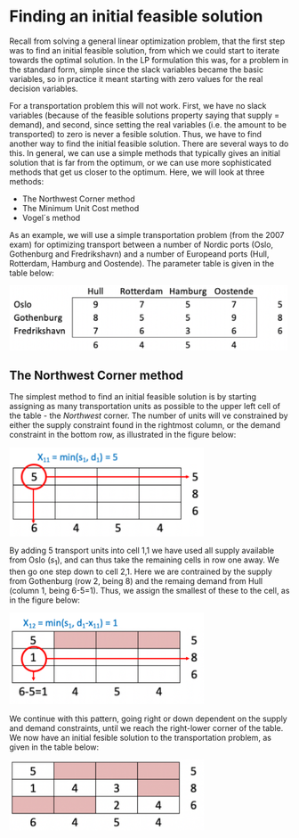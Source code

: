 # Finding an initial feasible solution

Recall from solving a general linear optimization problem, that the first step was to find an initial feasible solution, from which we could start to iterate towards the optimal solution. In the LP formulation this was, for a problem in the standard form, simple since the slack variables became the basic variables, so in practice it meant starting with zero values for the real decision variables.

For a transportation problem this will not work. First, we have no slack variables (because of the feasible solutions property saying that supply = demand), and second, since setting the real variables (i.e. the amount to be transported) to zero is never a fesible solution. Thus, we have to find another way to find the initial feasible solution. There are several ways to do this. In general, we can use a simple methods that typically gives an initial solution that is far from the optimum, or we can use more sophisticated methods that get us closer to the optimum. Here, we will look at three methods:

* The Northwest Corner method
* The Minimum Unit Cost method
* Vogel´s method

As an example, we will use a simple transportation problem (from the 2007 exam) for optimizing transport between a number of Nordic ports (Oslo, Gothenburg and Fredrikshavn) and a number of Europeand ports (Hull, Rotterdam, Hamburg and Oostende). The parameter table is given in the table below:

<img src="ParamtableExam2007.png" width="500">

## The Northwest Corner method

The simplest method to find an initial feasible solution is by starting assigning as many transportation units as possible to the upper left cell of the table - the _Northwest_ corner. The number of units will ve constrained by either the supply constraint found in the rightmost column, or the demand constraint in the bottom row, as illustrated in the figure below:

<img src="OptTP-NWStep1.png" width="350">

By adding 5 transport units into cell 1,1 we have used all supply available from Oslo ($s_1$), and can thus take the remaining cells in row one away. We then go one step down to cell 2,1. Here we are contrained by the supply from Gothenburg (row 2, being 8) and the remaing demand from Hull (column 1, being 6-5=1). Thus, we assign the smallest of these to the cell, as in the figure below: 

<img src="OptTP-NWStep2.png" width="350">

We continue with this pattern, going right or down dependent on the supply and demand constraints, until we reach the right-lower corner of the table. We now have an initial fesible solution to the transportation problem, as given in the table below:

<img src="OptTP-NWStep3.png" width="350">


